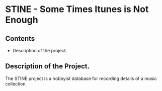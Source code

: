 # STINE - Some Times Itunes is Not Enough

## Contents
* Description of the project.


## Description of the Project.
The STINE project is a hobbyist database for recording details of a music collection.
